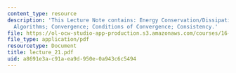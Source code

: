 ```yaml
---
content_type: resource
description: 'This Lecture Note contains: Energy Conservation/Dissipation; Abstract
  Algorithms; Convergence; Conditions of Convergence; Consistency.'
file: https://ol-ocw-studio-app-production.s3.amazonaws.com/courses/16-225-computational-mechanics-of-materials-fall-2003/a8691e3ac91aea9d950e0a943c6c5494_lecture_21.pdf
file_type: application/pdf
resourcetype: Document
title: lecture_21.pdf
uid: a8691e3a-c91a-ea9d-950e-0a943c6c5494
---
```

